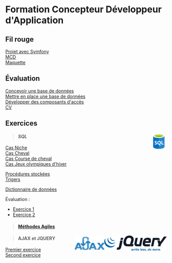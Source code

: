# Formation Concepteur Développeur d'Application

## Fil rouge
[Projet avec Symfony](https://github.com/MiKL5/greenMusic "Village Green")  
[MCD](filRouge/ "fil rouge")  
[Maquette](maquette/ "Maquette")  


#### 


## Évaluation

[Concevoir une base de données]()  
[Mettre en place une base de données]()  
[Développer des composants d'accès]()  
[CV](developperDesComposantsDinterface/frontEnd/evaluation/cv "Curriculum vitæ")
## Exercices

>#### ***SQL*** <img align="right" src="src/img/SQL.png" alt="SQL" title="Struured Query Language" widht="auto" height="48px">  

[Cas Niche]()  
[Cas Cheval]()  
[Cas Course de cheval]()  
[Cas Jeux olympiques d'hiver]()  

[Procédures stockées](developperDesComposantsDinterface/developperDesComposantsAcces/proceduresStockees.md)  
[Trigers]()  

[Dictionnaire de données]()  

Évaluation :
* [Exercice 1](MCD/evaluationConcevoirUneBaseDeDonnees/exercice1 "Exercice 1 - Domaine de Gestion des emprunts")
* [Exercice 2](MCD/evaluationConcevoirUneBaseDeDonnees/exercice2 "Exercice 2")

> #### **[Méthodes Agiles](methodeAgile "Méthodes Agiles")**  
  

> #### AJAX et JQUERY  <img align="right" src="src/img/jquery-official.svg" alt="JQUERY" title="JQUERY" widht="auto" height="48px"> <img align="right" src="src/img/javascript-jquery-xml-ajax.png" alt="AJAX" title="AJAX" widht="auto" height="48px">  

[Premier exercice](back-end/AJAX_JQuery/1erExercice)  
[Second exercice](back-end/AJAX_JQuery/2dExercice)  